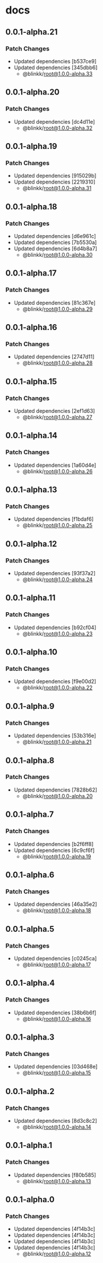# docs

## 0.0.1-alpha.21

### Patch Changes

- Updated dependencies [b537ce9]
- Updated dependencies [345dbb6]
  - @blinkk/root@1.0.0-alpha.33

## 0.0.1-alpha.20

### Patch Changes

- Updated dependencies [dc4d11e]
  - @blinkk/root@1.0.0-alpha.32

## 0.0.1-alpha.19

### Patch Changes

- Updated dependencies [915029b]
- Updated dependencies [2219310]
  - @blinkk/root@1.0.0-alpha.31

## 0.0.1-alpha.18

### Patch Changes

- Updated dependencies [d6e961c]
- Updated dependencies [7b5530a]
- Updated dependencies [6d4b8a7]
  - @blinkk/root@1.0.0-alpha.30

## 0.0.1-alpha.17

### Patch Changes

- Updated dependencies [81c367e]
  - @blinkk/root@1.0.0-alpha.29

## 0.0.1-alpha.16

### Patch Changes

- Updated dependencies [2747d11]
  - @blinkk/root@1.0.0-alpha.28

## 0.0.1-alpha.15

### Patch Changes

- Updated dependencies [2ef1d63]
  - @blinkk/root@1.0.0-alpha.27

## 0.0.1-alpha.14

### Patch Changes

- Updated dependencies [1a60d4e]
  - @blinkk/root@1.0.0-alpha.26

## 0.0.1-alpha.13

### Patch Changes

- Updated dependencies [f1bdaf6]
  - @blinkk/root@1.0.0-alpha.25

## 0.0.1-alpha.12

### Patch Changes

- Updated dependencies [93f37a2]
  - @blinkk/root@1.0.0-alpha.24

## 0.0.1-alpha.11

### Patch Changes

- Updated dependencies [b92cf04]
  - @blinkk/root@1.0.0-alpha.23

## 0.0.1-alpha.10

### Patch Changes

- Updated dependencies [f9e00d2]
  - @blinkk/root@1.0.0-alpha.22

## 0.0.1-alpha.9

### Patch Changes

- Updated dependencies [53b316e]
  - @blinkk/root@1.0.0-alpha.21

## 0.0.1-alpha.8

### Patch Changes

- Updated dependencies [7828b62]
  - @blinkk/root@1.0.0-alpha.20

## 0.0.1-alpha.7

### Patch Changes

- Updated dependencies [b2f6ff8]
- Updated dependencies [6c9cf6f]
  - @blinkk/root@1.0.0-alpha.19

## 0.0.1-alpha.6

### Patch Changes

- Updated dependencies [46a35e2]
  - @blinkk/root@1.0.0-alpha.18

## 0.0.1-alpha.5

### Patch Changes

- Updated dependencies [c0245ca]
  - @blinkk/root@1.0.0-alpha.17

## 0.0.1-alpha.4

### Patch Changes

- Updated dependencies [38b6b6f]
  - @blinkk/root@1.0.0-alpha.16

## 0.0.1-alpha.3

### Patch Changes

- Updated dependencies [03d468e]
  - @blinkk/root@1.0.0-alpha.15

## 0.0.1-alpha.2

### Patch Changes

- Updated dependencies [8d3c8c2]
  - @blinkk/root@1.0.0-alpha.14

## 0.0.1-alpha.1

### Patch Changes

- Updated dependencies [f80b585]
  - @blinkk/root@1.0.0-alpha.13

## 0.0.1-alpha.0

### Patch Changes

- Updated dependencies [4f14b3c]
- Updated dependencies [4f14b3c]
- Updated dependencies [4f14b3c]
- Updated dependencies [4f14b3c]
  - @blinkk/root@1.0.0-alpha.12
